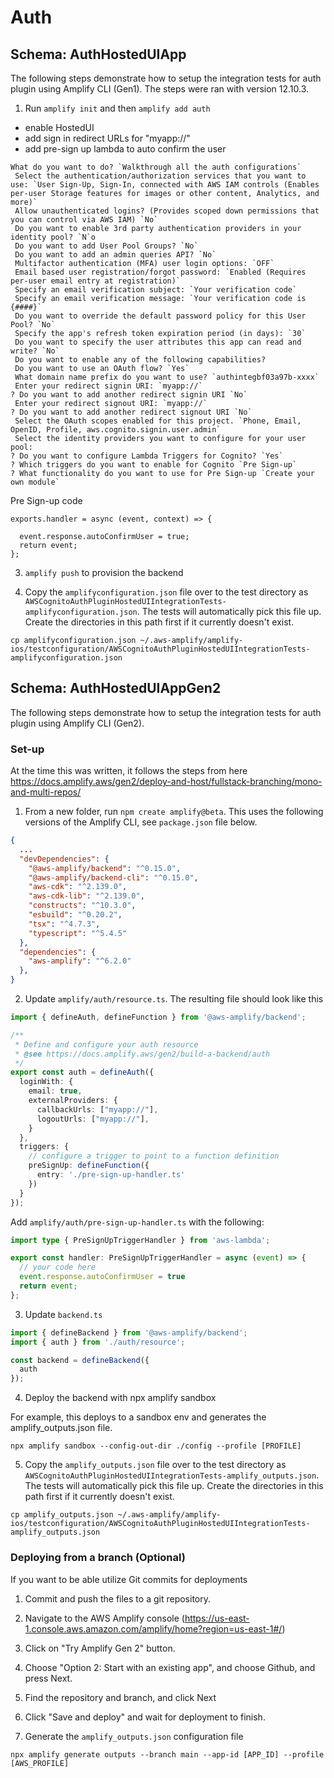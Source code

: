 #  Auth

## Schema: AuthHostedUIApp 

The following steps demonstrate how to setup the integration tests for auth plugin using Amplify CLI (Gen1). The steps were ran with version 12.10.3.

1. Run `amplify init` and then `amplify add auth` 

- enable HostedUI
- add sign in redirect URLs for "myapp://"
- add pre-sign up lambda to auto confirm the user

```
What do you want to do? `Walkthrough all the auth configurations`
 Select the authentication/authorization services that you want to use: `User Sign-Up, Sign-In, connected with AWS IAM controls (Enables per-user Storage features for images or other content, Analytics, and more)`
 Allow unauthenticated logins? (Provides scoped down permissions that you can control via AWS IAM) `No`
 Do you want to enable 3rd party authentication providers in your identity pool? `N`o
 Do you want to add User Pool Groups? `No`
 Do you want to add an admin queries API? `No`
 Multifactor authentication (MFA) user login options: `OFF`
 Email based user registration/forgot password: `Enabled (Requires per-user email entry at registration)`
 Specify an email verification subject: `Your verification code`
 Specify an email verification message: `Your verification code is {####}`
 Do you want to override the default password policy for this User Pool? `No`
 Specify the app's refresh token expiration period (in days): `30`
 Do you want to specify the user attributes this app can read and write? `No`
 Do you want to enable any of the following capabilities? 
 Do you want to use an OAuth flow? `Yes`
 What domain name prefix do you want to use? `authintegbf03a97b-xxxx`
 Enter your redirect signin URI: `myapp://`
? Do you want to add another redirect signin URI `No`
 Enter your redirect signout URI: `myapp://`
? Do you want to add another redirect signout URI `No`
 Select the OAuth scopes enabled for this project. `Phone, Email, OpenID, Profile, aws.cognito.signin.user.admin`
 Select the identity providers you want to configure for your user pool: 
? Do you want to configure Lambda Triggers for Cognito? `Yes`
? Which triggers do you want to enable for Cognito `Pre Sign-up`
? What functionality do you want to use for Pre Sign-up `Create your own module`
```

Pre Sign-up code
```
exports.handler = async (event, context) => {
  
  event.response.autoConfirmUser = true;
  return event;
};
```

3. `amplify push` to provision the backend

4. Copy the `amplifyconfiguration.json` file over to the test directory as `AWSCognitoAuthPluginHostedUIIntegrationTests-amplifyconfiguration.json`. The tests will automatically pick this file up. Create the directories in this path first if it currently doesn't exist.

```
cp amplifyconfiguration.json ~/.aws-amplify/amplify-ios/testconfiguration/AWSCognitoAuthPluginHostedUIIntegrationTests-amplifyconfiguration.json
```

## Schema: AuthHostedUIAppGen2

The following steps demonstrate how to setup the integration tests for auth plugin using Amplify CLI (Gen2).

### Set-up

At the time this was written, it follows the steps from here https://docs.amplify.aws/gen2/deploy-and-host/fullstack-branching/mono-and-multi-repos/

1. From a new folder, run `npm create amplify@beta`. This uses the following versions of the Amplify CLI, see `package.json` file below.

```json
{
  ...
  "devDependencies": {
    "@aws-amplify/backend": "^0.15.0",
    "@aws-amplify/backend-cli": "^0.15.0",
    "aws-cdk": "^2.139.0",
    "aws-cdk-lib": "^2.139.0",
    "constructs": "^10.3.0",
    "esbuild": "^0.20.2",
    "tsx": "^4.7.3",
    "typescript": "^5.4.5"
  },
  "dependencies": {
    "aws-amplify": "^6.2.0"
  },
}
```

2. Update `amplify/auth/resource.ts`. The resulting file should look like this

```ts
import { defineAuth, defineFunction } from '@aws-amplify/backend';

/**
 * Define and configure your auth resource
 * @see https://docs.amplify.aws/gen2/build-a-backend/auth
 */
export const auth = defineAuth({
  loginWith: {
    email: true,
    externalProviders: {
      callbackUrls: ["myapp://"],
      logoutUrls: ["myapp://"],
    }
  },
  triggers: {
    // configure a trigger to point to a function definition
    preSignUp: defineFunction({
      entry: './pre-sign-up-handler.ts'
    })
  }
});
```

Add `amplify/auth/pre-sign-up-handler.ts` with the following: 

```ts
import type { PreSignUpTriggerHandler } from 'aws-lambda';

export const handler: PreSignUpTriggerHandler = async (event) => {
  // your code here
  event.response.autoConfirmUser = true
  return event;
};
```

3. Update `backend.ts`

```ts
import { defineBackend } from '@aws-amplify/backend';
import { auth } from './auth/resource';

const backend = defineBackend({
  auth
});
```

4. Deploy the backend with npx amplify sandbox

For example, this deploys to a sandbox env and generates the amplify_outputs.json file.

```
npx amplify sandbox --config-out-dir ./config --profile [PROFILE]
```

5. Copy the `amplify_outputs.json` file over to the test directory as `AWSCognitoAuthPluginHostedUIIntegrationTests-amplify_outputs.json`. The tests will automatically pick this file up. Create the directories in this path first if it currently doesn't exist.

```
cp amplify_outputs.json ~/.aws-amplify/amplify-ios/testconfiguration/AWSCognitoAuthPluginHostedUIIntegrationTests-amplify_outputs.json
```

### Deploying from a branch (Optional)

If you want to be able utilize Git commits for deployments

1. Commit and push the files to a git repository.

2. Navigate to the AWS Amplify console (https://us-east-1.console.aws.amazon.com/amplify/home?region=us-east-1#/)

3. Click on "Try Amplify Gen 2" button.

4. Choose "Option 2: Start with an existing app", and choose Github, and press Next.

5. Find the repository and branch, and click Next

6. Click "Save and deploy" and wait for deployment to finish.  

7. Generate the `amplify_outputs.json` configuration file

```
npx amplify generate outputs --branch main --app-id [APP_ID] --profile [AWS_PROFILE]
```
